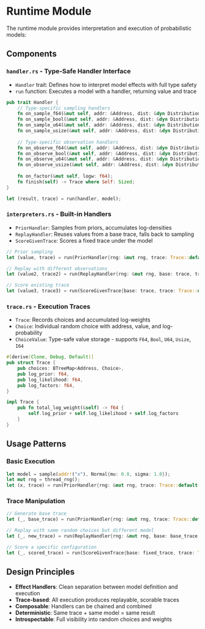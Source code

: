 # Runtime Module

The runtime module provides interpretation and execution of probabilistic models:

## Components

### `handler.rs` - Type-Safe Handler Interface

- `Handler` trait: Defines how to interpret model effects with full type safety
- `run` function: Executes a model with a handler, returning value and trace

```rust
pub trait Handler {
    // Type-specific sampling handlers
    fn on_sample_f64(&mut self, addr: &Address, dist: &dyn Distribution<f64>) -> f64;
    fn on_sample_bool(&mut self, addr: &Address, dist: &dyn Distribution<bool>) -> bool;
    fn on_sample_u64(&mut self, addr: &Address, dist: &dyn Distribution<u64>) -> u64;
    fn on_sample_usize(&mut self, addr: &Address, dist: &dyn Distribution<usize>) -> usize;
    
    // Type-specific observation handlers
    fn on_observe_f64(&mut self, addr: &Address, dist: &dyn Distribution<f64>, value: f64);
    fn on_observe_bool(&mut self, addr: &Address, dist: &dyn Distribution<bool>, value: bool);
    fn on_observe_u64(&mut self, addr: &Address, dist: &dyn Distribution<u64>, value: u64);
    fn on_observe_usize(&mut self, addr: &Address, dist: &dyn Distribution<usize>, value: usize);
    
    fn on_factor(&mut self, logw: f64);
    fn finish(self) -> Trace where Self: Sized;
}

let (result, trace) = run(handler, model);
```

### `interpreters.rs` - Built-in Handlers

- `PriorHandler`: Samples from priors, accumulates log-densities
- `ReplayHandler`: Reuses values from a base trace, falls back to sampling
- `ScoreGivenTrace`: Scores a fixed trace under the model

```rust
// Prior sampling
let (value, trace) = run(PriorHandler{rng: &mut rng, trace: Trace::default()}, model);

// Replay with different observations
let (value2, trace2) = run(ReplayHandler{rng: &mut rng, base: trace, trace: Trace::default()}, model2);

// Score existing trace
let (value3, trace3) = run(ScoreGivenTrace{base: trace, trace: Trace::default()}, model);
```

### `trace.rs` - Execution Traces

- `Trace`: Records choices and accumulated log-weights
- `Choice`: Individual random choice with address, value, and log-probability  
- `ChoiceValue`: Type-safe value storage - supports `F64`, `Bool`, `U64`, `Usize`, `I64`

```rust
#[derive(Clone, Debug, Default)]
pub struct Trace {
    pub choices: BTreeMap<Address, Choice>,
    pub log_prior: f64,
    pub log_likelihood: f64,
    pub log_factors: f64,
}

impl Trace {
    pub fn total_log_weight(&self) -> f64 {
        self.log_prior + self.log_likelihood + self.log_factors
    }
}
```

## Usage Patterns

### Basic Execution

```rust
let model = sample(addr!("x"), Normal{mu: 0.0, sigma: 1.0});
let mut rng = thread_rng();
let (x, trace) = run(PriorHandler{rng: &mut rng, trace: Trace::default()}, model);
```

### Trace Manipulation

```rust
// Generate base trace
let (_, base_trace) = run(PriorHandler{rng: &mut rng, trace: Trace::default()}, model);

// Replay with same random choices but different model
let (_, new_trace) = run(ReplayHandler{rng: &mut rng, base: base_trace, trace: Trace::default()}, different_model);

// Score a specific configuration
let (_, scored_trace) = run(ScoreGivenTrace{base: fixed_trace, trace: Trace::default()}, model);
```

## Design Principles

- **Effect Handlers**: Clean separation between model definition and execution
- **Trace-based**: All execution produces replayable, scorable traces
- **Composable**: Handlers can be chained and combined
- **Deterministic**: Same trace + same model = same result
- **Introspectable**: Full visibility into random choices and weights
